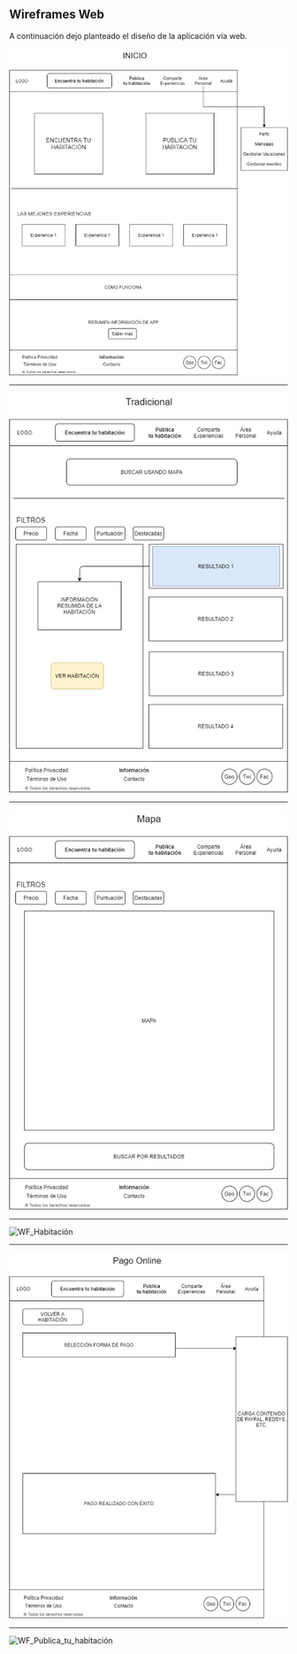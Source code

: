 
Wireframes Web
-----

A continuación dejo planteado el diseño de la aplicación vía web.

![WF_Inicio](https://github.com/Jovalga/DIU20/blob/master/P2/Wireframe%20Web%20(Opcional)/Inicio.jpg "WF_Inicio")
***
![WF_Tradicional](https://github.com/Jovalga/DIU20/blob/master/P2/Wireframe%20Web%20(Opcional)/Tradicional.jpg "WF_Tradicional")
***
![WF_Mapa](https://github.com/Jovalga/DIU20/blob/master/P2/Wireframe%20Web%20(Opcional)/Mapa.jpg "WF_Mapa")
***
![WF_Habitación](https://github.com/Jovalga/DIU20/blob/master/P2/Wireframe%20Web%20(Opcional)/Habitaci%C3%B3n.jpg "WF_Habitación")
***
![WF_Pago_Online](https://github.com/Jovalga/DIU20/blob/master/P2/Wireframe%20Web%20(Opcional)/Pago%20Online.jpg "WF_Pago_Online")
***
![WF_Publica_tu_habitación](https://github.com/Jovalga/DIU20/blob/master/P2/Wireframe%20Web%20(Opcional)/Publica%20tu%20habitaci%C3%B3n.jpg "WF_Publica_tu_habitación")
